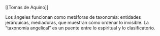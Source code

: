 [[Tomas de Aquino]]

Los ángeles funcionan como metáforas de taxonomía: entidades jerárquicas, mediadoras, que muestran cómo ordenar lo invisible. La “taxonomía angelical” es un puente entre lo espiritual y lo clasificatorio.